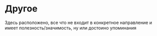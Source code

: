 # Другое

Здесь расположено, все что не входит в конкретное направление и имеет полезность/значимость, ну или достоино упоминания